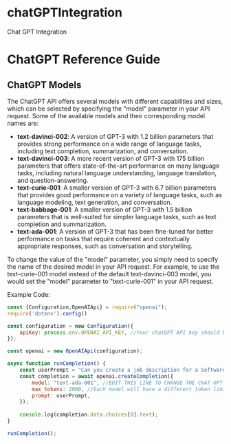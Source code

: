 # chatGPTIntegration
Chat GPT Integration

# ChatGPT Reference Guide

## ChatGPT Models
The ChatGPT API offers several models with different capabilities and sizes, which can be selected by specifying the "model" parameter in your API request. Some of the available models and their corresponding model names are:

- **text-davinci-002**: A version of GPT-3 with 1.2 billion parameters that provides strong performance on a wide range of language tasks, including text completion, summarization, and conversation.
- **text-davinci-003**: A more recent version of GPT-3 with 175 billion parameters that offers state-of-the-art performance on many language tasks, including natural language understanding, language translation, and question-answering.
- **text-curie-001**: A smaller version of GPT-3 with 6.7 billion parameters that provides good performance on a variety of language tasks, such as language modeling, text generation, and conversation.
- **text-babbage-001**: A smaller version of GPT-3 with 1.5 billion parameters that is well-suited for simpler language tasks, such as text completion and summarization.
- **text-ada-001**: A version of GPT-3 that has been fine-tuned for better performance on tasks that require coherent and contextually appropriate responses, such as conversation and storytelling.


To change the value of the "model" parameter, you simply need to specify the name of the desired model in your API request. For example, to use the text-curie-001 model instead of the default text-davinci-003 model, you would set the "model" parameter to "text-curie-001" in your API request.

Example Code:

```js filename="chatGPT.js" {13} copy
const {Configuration,OpenAIApi} = require("openai");
require('dotenv').config()

const configuration = new Configuration({
    apiKey: process.env.OPENAI_API_KEY, //Your chatGPT API key should be stored in a .env file in your apps root directory
});

const openai = new OpenAIApi(configuration);

async function runCompletion() {
    const userPrompt = "Can you create a job description for a Software Engineer working at Deloitte Digital with 3 years experience?"
    const completion = await openai.createCompletion({
        model: "text-ada-001", //EDIT THIS LINE TO CHANGE THE CHAT GPT MODEL
        max_tokens: 2000, //Each model will have a different token limit, adjust this value accordingly
        prompt: userPrompt,
    });
  
    console.log(completion.data.choices[0].text);
}

runCompletion();
```